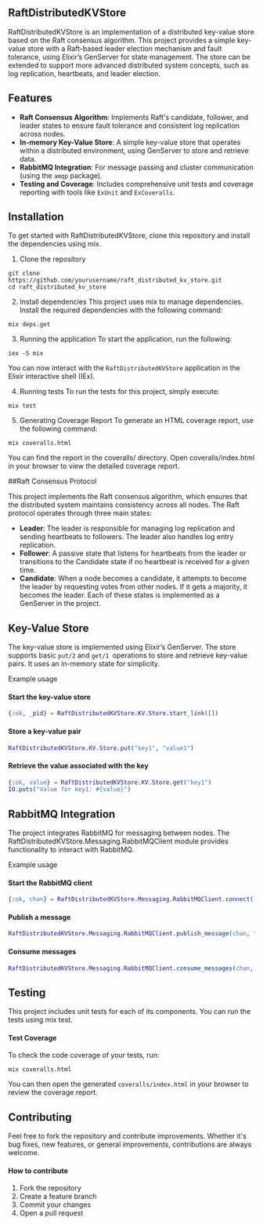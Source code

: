 ## RaftDistributedKVStore

RaftDistributedKVStore is an implementation of a distributed key-value store based on the Raft consensus algorithm. This project provides a simple key-value store with a Raft-based leader election mechanism and fault tolerance, using Elixir’s GenServer for state management. The store can be extended to support more advanced distributed system concepts, such as log replication, heartbeats, and leader election.

## Features

- **Raft Consensus Algorithm**: Implements Raft's candidate, follower, and leader states to ensure fault tolerance and consistent log replication across nodes.
- **In-memory Key-Value Store**: A simple key-value store that operates within a distributed environment, using GenServer to store and retrieve data.
- **RabbitMQ Integration**: For message passing and cluster communication (using the `amqp` package).
- **Testing and Coverage**: Includes comprehensive unit tests and coverage reporting with tools like `ExUnit` and `ExCoveralls`.

## Installation

To get started with RaftDistributedKVStore, clone this repository and install the dependencies using mix.

1. Clone the repository
```shell
git clone https://github.com/yourusername/raft_distributed_kv_store.git
cd raft_distributed_kv_store
```
2. Install dependencies
This project uses mix to manage dependencies. Install the required dependencies with the following command:
```shell
mix deps.get
```
3. Running the application
To start the application, run the following:
```shell
iex -S mix
```
You can now interact with the `RaftDistributedKVStore` application in the Elixir interactive shell (IEx).

4. Running tests
To run the tests for this project, simply execute:
```shell
mix test
```
5. Generating Coverage Report
To generate an HTML coverage report, use the following command:
```shell
mix coveralls.html
```
You can find the report in the coveralls/ directory. Open coveralls/index.html in your browser to view the detailed coverage report.

##Raft Consensus Protocol

This project implements the Raft consensus algorithm, which ensures that the distributed system maintains consistency across all nodes. The Raft protocol operates through three main states:

- **Leader**: The leader is responsible for managing log replication and sending heartbeats to followers. The leader also handles log entry replication.
- **Follower**: A passive state that listens for heartbeats from the leader or transitions to the Candidate state if no heartbeat is received for a given time.
- **Candidate**: When a node becomes a candidate, it attempts to become the leader by requesting votes from other nodes. If it gets a majority, it becomes the leader.
Each of these states is implemented as a GenServer in the project.

## Key-Value Store

The key-value store is implemented using Elixir’s GenServer. The store supports basic `put/2` and `get/1 `operations to store and retrieve key-value pairs. It uses an in-memory state for simplicity.

Example usage
#### Start the key-value store
```erlang
{:ok, _pid} = RaftDistributedKVStore.KV.Store.start_link([])
```
#### Store a key-value pair
```erlang
RaftDistributedKVStore.KV.Store.put("key1", "value1")
```
#### Retrieve the value associated with the key
```erlang
{:ok, value} = RaftDistributedKVStore.KV.Store.get("key1")
IO.puts("Value for key1: #{value}")
```

## RabbitMQ Integration

The project integrates RabbitMQ for messaging between nodes. The RaftDistributedKVStore.Messaging.RabbitMQClient module provides functionality to interact with RabbitMQ.

Example usage
#### Start the RabbitMQ client
```erlang
{:ok, chan} = RaftDistributedKVStore.Messaging.RabbitMQClient.connect()
```
#### Publish a message
```erlang
RaftDistributedKVStore.Messaging.RabbitMQClient.publish_message(chan, "queue_name", "message")
```
#### Consume messages
```erlang
RaftDistributedKVStore.Messaging.RabbitMQClient.consume_messages(chan, "queue_name")
```

## Testing

This project includes unit tests for each of its components. You can run the tests using mix test.

#### Test Coverage
To check the code coverage of your tests, run:

```shell
mix coveralls.html
```
You can then open the generated `coveralls/index.html` in your browser to review the coverage report.

## Contributing

Feel free to fork the repository and contribute improvements. Whether it's bug fixes, new features, or general improvements, contributions are always welcome.

#### How to contribute
1. Fork the repository
2. Create a feature branch
3. Commit your changes
4. Open a pull request